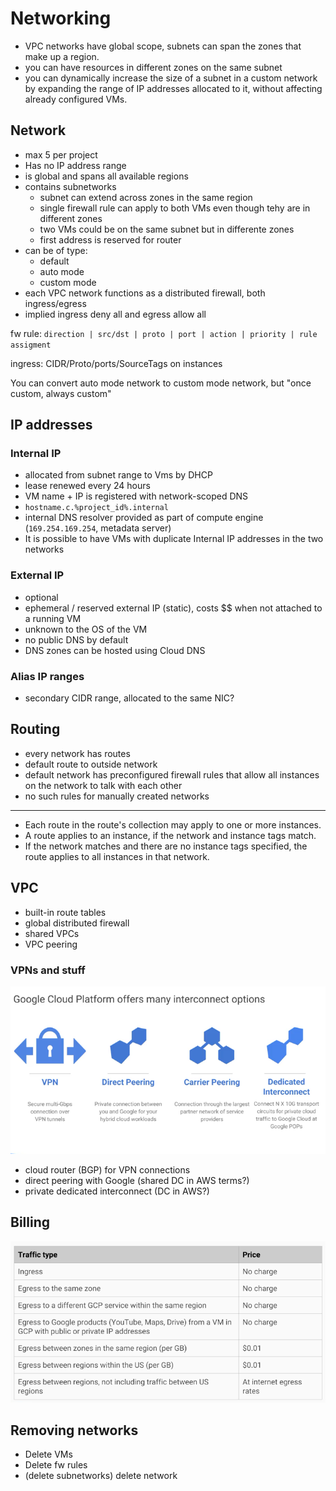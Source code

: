 # Networking

- VPC networks have global scope, subnets can span the zones that make up a region.
- you can have resources in different zones on the same subnet
- you can dynamically increase the size of a subnet in a custom network by expanding the range of IP addresses allocated to it, without affecting already configured VMs.

## Network

- max 5 per project
- Has no IP address range
- is global and spans all available regions
- contains subnetworks
    - subnet can extend across zones in the same region
    - single firewall rule can apply to both VMs even though tehy are in different zones
    - two VMs could be on the same subnet but in differente zones
    - first address is reserved for router
- can be of type:
    - default
    - auto mode
    - custom mode
- each VPC network functions as a distributed firewall, both ingress/egress
- implied ingress deny all and egress allow all

fw rule:
`direction | src/dst | proto | port | action | priority | rule assigment`

ingress: CIDR/Proto/ports/SourceTags on instances

You can convert auto mode network to custom mode network, but "once custom, always custom"

## IP addresses

### Internal IP

- allocated from subnet range to Vms by DHCP
- lease renewed every 24 hours
- VM name + IP is registered with network-scoped DNS
- `hostname.c.%project_id%.internal`
- internal DNS resolver provided as part of compute engine (`169.254.169.254`, metadata server)
- It is possible to have VMs with duplicate Internal IP addresses in the two networks

### External IP

- optional
- ephemeral / reserved external IP (static), costs $$ when not attached to a running VM
- unknown to the OS of the VM
- no public DNS by default
- DNS zones can be hosted using Cloud DNS

### Alias IP ranges

- secondary CIDR range, allocated to the same NIC?

## Routing

- every network has routes
- default route to outside network
- default network has preconfigured firewall rules that allow all instances on the network to talk with each other
- no such rules for manually created networks
---
- Each route in the route's collection may apply to one or more instances.
- A route applies to an instance, if the network and instance tags match.
- If the network matches and there are no instance tags specified, the route applies to all instances in that network.

## VPC

- built-in route tables
- global distributed firewall
- shared VPCs
- VPC peering

### VPNs and stuff

![alt](./images/networking-interconnect.png)

- cloud router (BGP) for VPN connections
- direct peering with Google (shared DC in AWS terms?)
- private dedicated interconnect (DC in AWS?)

## Billing

![alt](./images/networking-billing.png)

## Removing networks

- Delete VMs
- Delete fw rules
- (delete subnetworks) delete network
